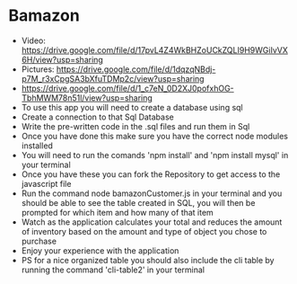 # Bamazon
* Video: https://drive.google.com/file/d/17pvL4Z4WkBHZoUCkZQLI9H9WGiIvVX6H/view?usp=sharing
* Pictures: https://drive.google.com/file/d/1dqzqNBdj-p7M_r3xCpgSA3bXfuTDMp2c/view?usp=sharing
* https://drive.google.com/file/d/1_c7eN_0D2XJ0pofxhOG-TbhMWM78n51l/view?usp=sharing
* To use this app you will need to create a database using sql
* Create a connection to that Sql Database
* Write the pre-written code in the .sql files and run them in Sql
* Once you have done this make sure you have the correct node modules installed
* You will need to run the comands 'npm install' and 'npm install mysql' in your terminal
* Once you have these you can fork the Repository to get access to the javascript file
* Run the command node bamazonCustomer.js in your terminal and you should be able to see the table created in SQL, you will then be prompted for which item and how many of that item
* Watch as the application calculates your total and reduces the amount of inventory based on the amount and type of object you chose to purchase
* Enjoy your experience with the application 
* PS for a nice organized table you should also include the cli table by running the command 'cli-table2' in your terminal
